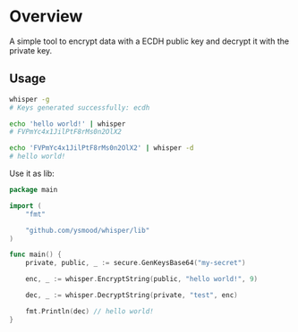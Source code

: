 <!-- markdownlint-disable MD010 -->

# Overview

A simple tool to encrypt data with a ECDH public key and decrypt it with the private key.

## Usage

```bash
whisper -g
# Keys generated successfully: ecdh

echo 'hello world!' | whisper
# FVPmYc4x1JilPtF8rMs0n2OlX2

echo 'FVPmYc4x1JilPtF8rMs0n2OlX2' | whisper -d
# hello world!
```

Use it as lib:

```go
package main

import (
	"fmt"

	"github.com/ysmood/whisper/lib"
)

func main() {
	private, public, _ := secure.GenKeysBase64("my-secret")

	enc, _ := whisper.EncryptString(public, "hello world!", 9)

	dec, _ := whisper.DecryptString(private, "test", enc)

	fmt.Println(dec) // hello world!
}
```
